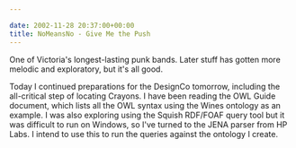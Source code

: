 ```yaml
---

date: 2002-11-28 20:37:00+00:00
title: NoMeansNo - Give Me the Push
---
```


One of Victoria's longest-lasting punk bands. Later stuff has gotten more melodic and exploratory, but it's all good.

Today I continued preparations for the DesignCo tomorrow, including the all-critical step of locating Crayons. I have been reading the OWL Guide document, which lists all the OWL syntax using the Wines ontology as an example. I was also exploring using the Squish RDF/FOAF query tool but it was difficult to run on Windows, so I've turned to the JENA parser from HP Labs. I intend to use this to run the queries against the ontology I create.
